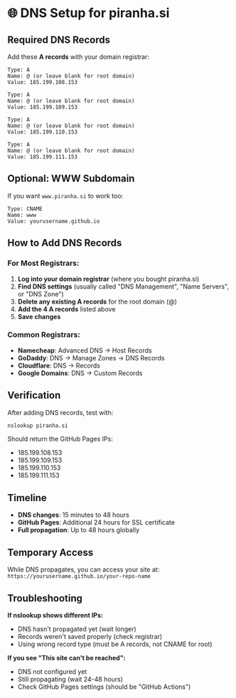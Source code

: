# 🌐 DNS Setup for piranha.si

## Required DNS Records

Add these **A records** with your domain registrar:

```
Type: A
Name: @ (or leave blank for root domain)
Value: 185.199.108.153

Type: A
Name: @ (or leave blank for root domain)
Value: 185.199.109.153

Type: A
Name: @ (or leave blank for root domain)
Value: 185.199.110.153

Type: A
Name: @ (or leave blank for root domain)
Value: 185.199.111.153
```

## Optional: WWW Subdomain

If you want `www.piranha.si` to work too:

```
Type: CNAME
Name: www
Value: yourusername.github.io
```

## How to Add DNS Records

### For Most Registrars:
1. **Log into your domain registrar** (where you bought piranha.si)
2. **Find DNS settings** (usually called "DNS Management", "Name Servers", or "DNS Zone")
3. **Delete any existing A records** for the root domain (@)
4. **Add the 4 A records** listed above
5. **Save changes**

### Common Registrars:
- **Namecheap**: Advanced DNS → Host Records
- **GoDaddy**: DNS → Manage Zones → DNS Records
- **Cloudflare**: DNS → Records
- **Google Domains**: DNS → Custom Records

## Verification

After adding DNS records, test with:

```bash
nslookup piranha.si
```

Should return the GitHub Pages IPs:
- 185.199.108.153
- 185.199.109.153  
- 185.199.110.153
- 185.199.111.153

## Timeline

- **DNS changes**: 15 minutes to 48 hours
- **GitHub Pages**: Additional 24 hours for SSL certificate
- **Full propagation**: Up to 48 hours globally

## Temporary Access

While DNS propagates, you can access your site at:
`https://yourusername.github.io/your-repo-name`

## Troubleshooting

**If nslookup shows different IPs:**
- DNS hasn't propagated yet (wait longer)
- Records weren't saved properly (check registrar)
- Using wrong record type (must be A records, not CNAME for root)

**If you see "This site can't be reached":**
- DNS not configured yet
- Still propagating (wait 24-48 hours)
- Check GitHub Pages settings (should be "GitHub Actions")